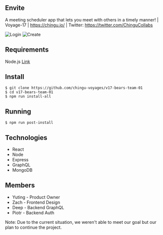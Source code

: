 ## Envite
A meeting scheduler app that lets you meet with others in a timely manner! | Voyage-17 | https://chingu.io/ | Twitter: https://twitter.com/ChinguCollabs

![Login](https://user-images.githubusercontent.com/9558152/79292350-ddd6dd00-7e9e-11ea-8b43-bec0387420ff.png)
![Create](https://user-images.githubusercontent.com/9558152/79292396-08c13100-7e9f-11ea-9d48-be6121f42c8a.png)

## Requirements

Node.js [Link](https://nodejs.org/)

## Install
```
$ git clone https://github.com/chingu-voyages/v17-bears-team-01 
$ cd v17-bears-team-01 
$ npm run install-all
```
## Running 
```
$ npm run post-install
```

## Technologies
  - React
  - Node
  - Express
  - GraphQL
  - MongoDB
  
## Members
  - Yuting - Product Owner
  - Zach - Frontend Design
  - Deep - Backend GraphQL
  - Piotr - Backend Auth
  
Note: Due to the current situation, we weren't able to meet our goal but our plan to continue the project.
